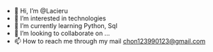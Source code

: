 - 👋 Hi, I’m @Lacieru
- 👀 I’m interested in technologies
- 🌱 I’m currently learning Python, Sql
- 💞️ I’m looking to collaborate on ...
- 📫 How to reach me through my mail chon123990123@gmail.com

<!---
Lacieru/Lacieru is a ✨ special ✨ repository because its `README.md` (this file) appears on your GitHub profile.
You can click the Preview link to take a look at your changes.
--->
